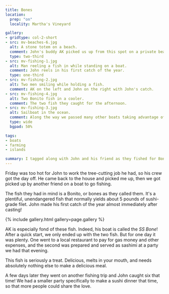 ```yaml
---
title: Bones
location:
  prep: "on"
  locality: Martha's Vineyard

gallery:
- gridtype: col-2-short
- src: mv-beaches-6.jpg
  alt: A stone totem on a beach.
  comment: John's buddy AK picked us up from this spot on a private beach near the house.
  type: two-third
- src: mv-fishing-1.jpg
  alt: Man reeling a fish in while standing on a boat.
  comment: John reels in his first catch of the year.
  type: one-third
- src: mv-fishing-2.jpg
  alt: Two men smiling while holding a fish.
  comment: AK on the left and John on the right with John's catch.
- src: mv-fishing-4.jpg
  alt: Two Bonito fish in a cooler.
  comment: The two fish they caught for the afternoon.
- src: mv-fishing-3.jpg
  alt: Sailboat in the ocean.
  comment: Along the way we passed many other boats taking advantage of the sunny afternoon.
  type: wide
  bgpad: 50%

tags:
- boats
- farming
- islands

summary: I tagged along with John and his friend as they fished for Bonitos
---
```


Friday was too hot for John to work the tree-cutting job he had, so his crew got the day off. He came back to the house and picked me up, then we got picked up by another friend on a boat to go fishing.

The fish they had in mind is a Bonito, or bones as they called them. It's a plentiful, unendangered fish that normally yields about 5 pounds of sushi-grade filet. John made his first catch of the year almost immediately after casting!

{% include gallery.html gallery=page.gallery %}

AK is especially fond of these fish. Indeed, his boat is called the _SS Bone_! After a quick start, we only ended up with the two fish. But for one day it was plenty. One went to a local restaurant to pay for gas money and other expenses, and the second was prepared and served as sashimi at a party we had that evening.

This fish is seriously a treat. Delicious, melts in your mouth, and needs absolutely nothing else to make a delicious meal.

A few days later they went on another fishing trip and John caught six that time! We had a smaller party specifically to make a sushi dinner that time, so that more people could share the love.
